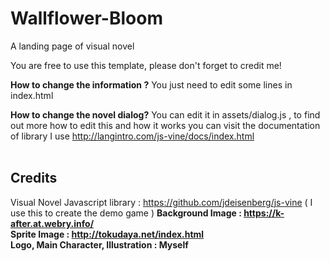 # Wallflower-Bloom
A landing page of visual novel <br>

You are free to use this template, please don't forget to credit me! <br>

<b>How to change the information ?</b>
You just need to edit some lines in index.html

<b>How to change the novel dialog?</b>
You can edit it in assets/dialog.js , to find out more how to edit this and how it works you can visit the documentation of library I use http://langintro.com/js-vine/docs/index.html
<br><br>

## Credits
Visual Novel Javascript library : https://github.com/jdeisenberg/js-vine ( I use this to create the demo game ) <b>
Background Image : https://k-after.at.webry.info/ <br>
Sprite Image : http://tokudaya.net/index.html <br>
Logo, Main Character, Illustration : Myself <br>

